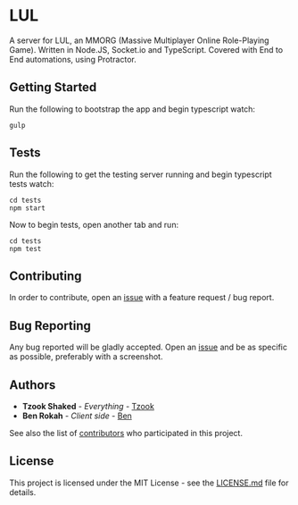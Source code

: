 # LUL

A server for LUL, an MMORG (Massive Multiplayer Online Role-Playing Game).
Written in Node.JS, Socket.io and TypeScript.
Covered with End to End automations, using Protractor.

## Getting Started

Run the following to bootstrap the app and begin typescript watch:
```
gulp
```

## Tests

Run the following to get the testing server running and begin typescript tests watch:
```
cd tests
npm start
```
Now to begin tests, open another tab and run:
```
cd tests
npm test
```

## Contributing

In order to contribute, open an [issue](https://github.com/Tzook/lul/issues/new) with a feature request / bug report.

## Bug Reporting

Any bug reported will be gladly accepted. Open an [issue](https://github.com/Tzook/lul/issues/new) and be as specific as possible, preferably with a screenshot.


## Authors

* **Tzook Shaked** - *Everything* - [Tzook](https://github.com/Tzook)
* **Ben Rokah** - *Client side* - [Ben](https://github.com/Benk0913)

See also the list of [contributors](https://github.com/Tzook/lul/contributors) who participated in this project.

## License

This project is licensed under the MIT License - see the [LICENSE.md](LICENSE.md) file for details.
